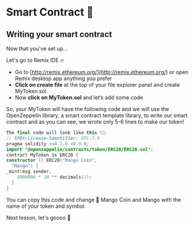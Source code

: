 # Smart Contract 📜

## Writing your smart contract

Now that you've set up…

Let's go to Remix IDE 🔥

-   Go to [http://remix.ethereum.org/](http://remix.ethereum.org/)  or open Remix desktop app anything you prefer
-   **Click on create file**  at the top of your file explorer panel and create MyToken.sol
-   Now  **click on MyToken.sol**  and let’s add some code

So, your MyToken will have the following code and we will use the OpenZeppelin library, a smart contract template library, to write our smart contract and as you can see, we wrote only 5-6 lines to make our token!

```kotlin
The final code will look like this 👇🏼
// SPDX-License-Identifier: GPL-3.0
pragma solidity >=0.7.0 <0.9.0;
import "@openzeppelin/contracts/token/ERC20/ERC20.sol";
contract MyToken is ERC20 {
constructor () ERC20("Mango Coin",
  "Mango") {
_mint(msg.sender,
    1000000 * 10 ** decimals());
  }
}
```

You can copy this code and change 🥭 Mango Coin and Mango with the name of your token and symbol.

Next lesson, let's goooo 🚀